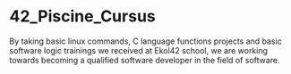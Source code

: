 # 42_Piscine_Cursus
By taking basic linux commands, C language functions projects and basic software logic trainings we received at Ekol42 school,
we are working towards becoming a qualified software developer in the field of software.